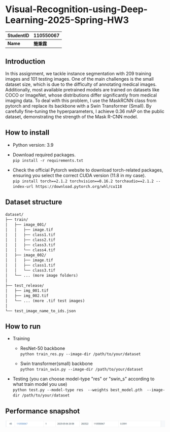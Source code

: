 # Visual-Recognition-using-Deep-Learning-2025-Spring-HW3

| StudentID |   110550067 |
| --------- | :-----|
| **Name**  |    **簡秉霖** |


## Introduction

In this assignment, we tackle instance segmentation with 209 training images and 101 testing images. One of the main challenges is the small dataset size, which is due to the difficulty of annotating medical images. Additionally, most available pretrained models are trained on datasets like COCO or ImageNet, whose distributions differ significantly from medical imaging data.
To deal with this problem, I use the MaskRCNN class from pytorch and replace its backbone with a Swin Transformer (Small). By carefully fine-tuning the hyperparameters, I achieve 0.36 mAP on the public dataset, demonstrating the strength of the Mask R-CNN model.


## How to install
- Python version: 3.9

- Download required packages.<br>
  `pip install -r requirements.txt`
- Check the official Pytorch website to download torch-related packages, ensuring you select the correct CUDA version (11.8 in my case). <br>
`
pip install torch==2.1.2 torchvision==0.16.2 torchaudio==2.1.2 --index-url https://download.pytorch.org/whl/cu118
`

## Dataset structure
```
dataset/
├── train/
│   ├── image_001/
│   │   ├── image.tif
│   │   ├── class1.tif
│   │   ├── class2.tif
│   │   ├── class3.tif
│   │   └── class4.tif
│   ├── image_002/
│   │   ├── image.tif
│   │   ├── class1.tif
│   │   └── class3.tif
│   └── ... (more image folders)
│   
├── test_release/
│   ├── img_001.tif
│   ├── img_002.tif
│   └── ... (more .tif test images)
│
└── test_image_name_to_ids.json

```

## How to run
- Training 
  - ResNet-50 backbone  
    `python train_res.py --image-dir /path/to/your/dataset` 

  - Swin transformer(small) backbone  
    `python train_swin.py --image-dir /path/to/your/dataset`

- Testing (you can choose model-type "res" or "swin_s" according to what train model you use)   
      `
       python test.py --model-type res 
	               --weights best_model.pth 
	               --image-dir /path/to/your/dataset
      `
 

## Performance snapshot
![The public dataset prediction score](snapshot/performance.png)




